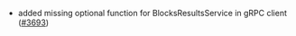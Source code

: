 - added missing optional function for BlocksResultsService in gRPC client
  ([\#3693](https://github.com/cometbft/cometbft/pull/3693))